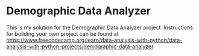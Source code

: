 # Demographic Data Analyzer

This is my solution for the Demographic Data Analyzer project. Instructions for building your own project can be found at https://www.freecodecamp.org/learn/data-analysis-with-python/data-analysis-with-python-projects/demographic-data-analyzer
